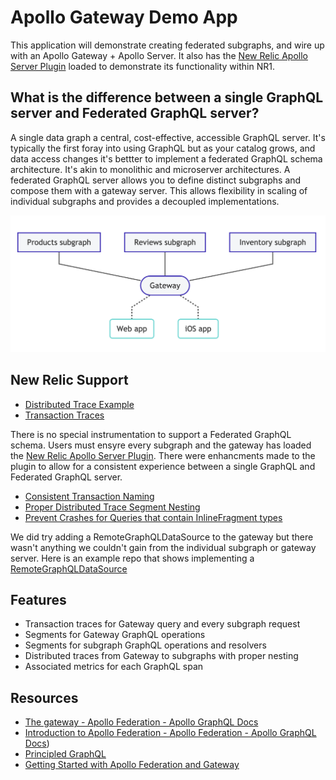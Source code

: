 # Apollo Gateway Demo App
This application will demonstrate creating federated subgraphs, and wire up with an Apollo Gateway + Apollo Server.  It also has the [New Relic Apollo Server Plugin](https://github.com/newrelic/newrelic-node-apollo-server-plugin) loaded to demonstrate its functionality within NR1.

## What is the difference between a single GraphQL server and Federated GraphQL server?
A single data graph a central, cost-effective, accessible GraphQL server.  It's typically the first foray into using GraphQL but as your catalog grows, and data access changes it's bettter to implement a federated GraphQL schema architecture.  It's akin to monolithic and microserver architectures. A federated GraphQL server allows you to define distinct subgraphs and compose them with a gateway server.  This allows flexibility in scaling of individual subgraphs and provides a decoupled implementations.


![Federated Graph Example (source: https://www.apollographql.com/docs/federation/)](federated-example.png)


## New Relic Support
 * [Distributed Trace Example](https://staging-one.newrelic.com/-/0M8jqNq4vQl)
 * [Transaction Traces](https://staging-one.newrelic.com/-/0GbRmvY8rjy)


There is no special instrumentation to support a Federated GraphQL schema.  Users must ensyre every subgraph and the gateway has loaded the [New Relic Apollo Server Plugin](https://github.com/newrelic/newrelic-node-apollo-server-plugin).  There were enhancments made to the plugin to allow for a consistent experience between a single GraphQL and Federated GraphQL server.


 * [Consistent Transaction Naming](https://github.com/newrelic/newrelic-node-apollo-server-plugin/pull/97)
 * [Proper Distributed Trace Segment Nesting](https://github.com/newrelic/newrelic-node-apollo-server-plugin/pull/95)
 * [Prevent Crashes for Queries that contain InlineFragment types](https://github.com/newrelic/newrelic-node-apollo-server-plugin/pull/100)

 We did try adding a RemoteGraphQLDataSource to the gateway but there wasn't anything we couldn't gain from the individual subgraph or gateway server.  Here is an example repo that shows implementing a [RemoteGraphQLDataSource](https://github.com/bizob2828/basic-apollo-federation-demo)

 ## Features
  * Transaction traces for Gateway query and every subgraph request
  * Segments for Gateway GraphQL operations
  * Segments for subgraph GraphQL operations and resolvers
  * Distributed traces from Gateway to subgraphs with proper nesting
  * Associated metrics for each GraphQL span
 

## Resources
 * [The gateway - Apollo Federation - Apollo GraphQL Docs](https://www.apollographql.com/docs/federation/gateway/)
 * [Introduction to Apollo Federation - Apollo Federation - Apollo GraphQL Docs](https://www.apollographql.com/docs/federation/))
 * [Principled GraphQL](https://principledgraphql.com/integrity#1-one-graph)
 * [Getting Started with Apollo Federation and Gateway](https://dev.to/mandiwise/getting-started-with-apollo-federation-and-gateway-4739)


